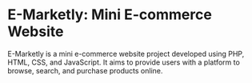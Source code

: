 # E-Marketly: Mini E-commerce Website
E-Marketly is a mini e-commerce website project developed using PHP, HTML, CSS, and JavaScript. It aims to provide users with a platform to browse, search, and purchase products online.

